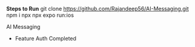 **Steps to Run**
git clone  https://github.com/Rajandeep56/AI-Messaging.git
npm i
npx npx expo run:ios



AI Messaging
- Feature Auth Completed
